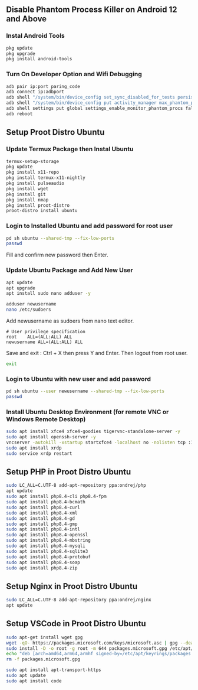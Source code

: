 
## Disable Phantom Process Killer on Android 12 and Above

### Instal Android Tools

```sh
pkg update
pkg upgrade
pkg install android-tools
```

### Turn On Developer Option and Wifi Debugging

```sh
adb pair ip:port paring_code
adb connect ip:adbport
adb shell "/system/bin/device_config set_sync_disabled_for_tests persistent"
adb shell "/system/bin/device_config put activity_manager max_phantom_processes 2147483647"
adb shell settings put global settings_enable_monitor_phantom_procs false
adb reboot
```

## Setup Proot Distro Ubuntu

### Update Termux Package then Instal Ubuntu
```sh
termux-setup-storage
pkg update
pkg install x11-repo
pkg install termux-x11-nightly
pkg install pulseaudio
pkg install wget
pkg install git
pkg install nmap
pkg install proot-distro
proot-distro install ubuntu
```

### Login to Installed Ubuntu and add password for root user
```sh
pd sh ubuntu --shared-tmp --fix-low-ports
passwd
```
Fill and confirm new password then Enter.


### Update Ubuntu Package and Add New User
```sh
apt update
apt upgrade
apt install sudo nano adduser -y

adduser newusername
nano /etc/sudoers
```
Add newusername as sudoers from nano text editor.

```
# User privilege specification
root    ALL=(ALL:ALL) ALL
newusername ALL=(ALL:ALL) ALL
```
Save and exit : Ctrl + X then press Y and Enter. Then logout from root user.

```sh
exit
```

### Login to Ubuntu with new user and add password
```sh
pd sh ubuntu --user newusername --shared-tmp --fix-low-ports
passwd
```

### Install Ubuntu Desktop Environment (for remote VNC or Windows Remote Desktop)
```sh
sudo apt install xfce4 xfce4-goodies tigervnc-standalone-server -y
sudo apt install openssh-server -y
vncserver -autokill -xstartup startxfce4 -localhost no -nolisten tcp :1
sudo apt install xrdp
sudo service xrdp restart
```

## Setup PHP in Proot Distro Ubuntu
```sh
sudo LC_ALL=C.UTF-8 add-apt-repository ppa:ondrej/php
apt update
sudo apt install php8.4-cli php8.4-fpm
sudo apt install php8.4-bcmath
sudo apt install php8.4-curl
sudo apt install php8.4-xml
sudo apt install php8.4-gd
sudo apt install php8.4-gmp
sudo apt install php8.4-intl
sudo apt install php8.4-openssl
sudo apt install php8.4-mbstring
sudo apt install php8.4-mysqli
sudo apt install php8.4-sqlite3
sudo apt install php8.4-protobuf
sudo apt install php8.4-soap
sudo apt install php8.4-zip
```

## Setup Nginx in Proot Distro Ubuntu
```sh
sudo LC_ALL=C.UTF-8 add-apt-repository ppa:ondrej/nginx
apt update
```

## Setup VSCode in Proot Distro Ubuntu
```sh
sudo apt-get install wget gpg
wget -qO- https://packages.microsoft.com/keys/microsoft.asc | gpg --dearmor > packages.microsoft.gpg
sudo install -D -o root -g root -m 644 packages.microsoft.gpg /etc/apt/keyrings/packages.microsoft.gpg
echo "deb [arch=amd64,arm64,armhf signed-by=/etc/apt/keyrings/packages.microsoft.gpg] https://packages.microsoft.com/repos/code stable main" |sudo tee /etc/apt/sources.list.d/vscode.list > /dev/null
rm -f packages.microsoft.gpg
```

```sh
sudo apt install apt-transport-https
sudo apt update
sudo apt install code
```
